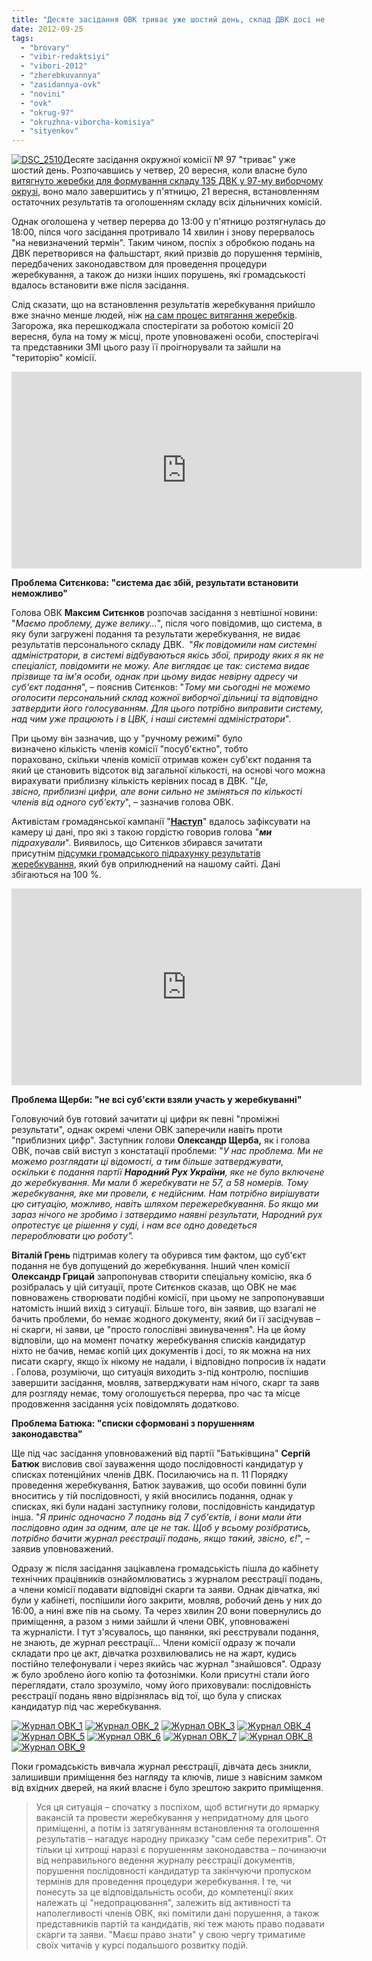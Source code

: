 ```yaml
---
title: "Десяте засідання ОВК триває уже шостий день, склад ДВК досі не визначено"
date: 2012-09-25
tags: 
  - "brovary"
  - "vibir-redaktsiyi"
  - "vibori-2012"
  - "zherebkuvannya"
  - "zasidannya-ovk"
  - "novini"
  - "ovk"
  - "okrug-97"
  - "okruzhna-viborcha-komisiya"
  - "sityenkov"
---
```


[![](https://mpz.brovary.org/wp-content/uploads/2012/09/DSC_2510.jpg "DSC_2510")](https://mpz.brovary.org/wp-content/uploads/2012/09/DSC_2510.jpg)Десяте засідання окружної комісії № 97 "триває" уже шостий день. Розпочавшись у четвер, 20 вересня, коли власне було [витягнуто жеребки для формування складу 135 ДВК у 97-му виборчому окрузі](https://mpz.brovary.org/zherebkuvannya-skladu-dvk-ne-dalo-rezultativ-gromadskist-zrobila-vlasniy-pidrahunok/), воно мало завершитись у п'ятницю, 21 вересня, встановленням остаточних результатів та оголошенням складу всіх дільничних комісій.

Однак оголошена у четвер перерва до 13:00 у п'ятницю розтягнулась до 18:00, пілся чого засідання протривало 14 хвилин і знову перервалось "на невизначений термін". Таким чином, поспіх з обробкою подань на ДВК перетворився на фальшстарт, який призвів до порушення термінів, передбачених законодавством для проведення процедури жеребкування, а також до низки інших порушень, які громадськості вдалось встановити вже після засідання.

Слід сказати, що на встановлення результатів жеребкування прийшло вже значно менше людей, ніж [на сам процес витягання жеребків](https://mpz.brovary.org/zherebkuvannya-skladu-dvk-ne-dalo-rezultativ-gromadskist-zrobila-vlasniy-pidrahunok/). Загорожа, яка перешкоджала спостерігати за роботою комісії 20 вересня, була на тому ж місці, проте уповноважені особи, спостерігачі та представники ЗМІ цього разу її проігнорували та зайшли на "територію" комісії.

<iframe src="http://www.youtube.com/embed/qwV2WQsgFMk" frameborder="0" width="560" height="315"></iframe>

**Проблема Ситєнкова: "система дає збій, результати встановити неможливо"**

Голова ОВК **Максим Ситєнков** розпочав засідання з невтішної новини: "_Маємо проблему, дуже велику..._", після чого повідомив, що система, в яку були загружені подання та результати жеребкування, не видає результатів персонального складу ДВК.  "_Як повідомили нам системні адміністратори, в системі відбуваються якісь збої, природу яких я як не спеціаліст, повідомити не можу. Але виглядає це так: система видає прізвище та ім'я особи, однак при цьому видає невірну адресу чи суб'єкт подання_", – пояснив Ситєнков: "_Тому ми сьогодні не можемо оголосити персональний склад кожної виборчої дільниці та відповідно затвердити його голосуванням. Для цього потрібно виправити систему, над чим уже працюють і в ЦВК, і наші системні адміністратори_".

При цьому він зазначив, що у "ручному режимі" було визначено кількість членів комісії "посуб'єктно", тобто пораховано, скільки членів комісії отримав кожен суб'єкт подання та який це становить відсоток від загальної кількості, на основі чого можна вирахувати приблизну кількість керівних посад в ДВК. "_Це, звісно, приблизні цифри, але вони сильно не зміняться по кількості членів від одного суб'єкту_", – зазначив голова ОВК.

Активістам громадянської кампанії "**[Наступ](http://nastup.info)**" вдалось зафіксувати на камеру ці дані, про які з такою гордістю говорив голова "_**ми** підрахували_". Виявилось, що Ситєнков збирався зачитати присутнім [підсумки громадського підрахунку результатів жеребкування](https://mpz.brovary.org/zherebkuvannya-skladu-dvk-ne-dalo-rezultativ-gromadskist-zrobila-vlasniy-pidrahunok/), який був оприлюднений на нашому сайті. Дані збігаються на 100 %.

<iframe src="http://www.youtube.com/embed/XQstpv5ZRCg" frameborder="0" width="560" height="315"></iframe>

**Проблема Щерби: "не всі суб'єкти взяли участь у жеребкуванні"**

Головуючий був готовий зачитати ці цифри як певні "проміжні результати", однак окремі члени ОВК заперечили навіть проти "приблизних цифр". Заступник голови **Олександр Щерба,** як і голова ОВК, почав свій виступ з констатації проблеми: "_У нас проблема. Ми не можемо розглядати ці відомості, а тим більше затверджувати, оскільки є подання партії **Народний Рух України**, яке не було включене до жеребкування. Ми мали б жеребкувати не 57, а 58 номерів. Тому жеребкування, яке ми провели, є недійсним. Нам потрібно вирішувати цю ситуацію, можливо, навіть шляхом пережеребкування. Бо якщо ми зараз нічого не зробимо і затвердимо наявні результати, Народний рух опротестує це рішення у суді, і нам все одно доведеться перероблювати цю роботу"._

**Віталій Грень** підтримав колегу та обурився тим фактом, що суб'єкт подання не був допущений до жеребкування. Інший член комісії **Олександр Грицай** запропонував створити спеціальну комісію, яка б розібралась у цій ситуації, проте Ситєнков сказав, що ОВК не має повноважень створювати подібні комісії, при цьому не запропонувавши натомість інший вихід з ситуації. Більше того, він заявив, що взагалі не бачить проблеми, бо немає жодного документу, який би її засідчував – ні скарги, ні заяви, це "просто голослівні звинувачення". На це йому відповіли, що на момент початку жеребкування списків кандидатур ніхто не бачив, немає копій цих документів і досі, то як можна на них писати скаргу, якщо їх нікому не надали, і відповідно попросив їх надати . Голова, розуміючи, що ситуація виходить з-під контролю, поспішив завершити засідання, мовляв, затверджувати нам нічого, скарг та заяв для розгляду немає, тому оголошується перерва, про час та місце продовження засідання усіх повідомлять додатково.

**Проблема Батюка: "списки сформовані з порушенням законодавства"**

Ще під час засідання уповноважений від партії "Батьківщина" **Сергій Батюк** висловив свої зауваження щодо послідовності кандидатур у списках потенційних членів ДВК. Посилаючись на п. 11 Порядку проведення жеребкування, Батюк зауважив, що особи повинні були вноситись у тій послідовності, у якій вносились подання, однак у списках, які були надані заступнику голови, послідовність кандидатур інша. "_Я приніс одночасно 7 подань від 7 суб'єктів, і вони мали йти послідовно один за одним, але це не так. Щоб у всьому розібратись, потрібно бачити журнал реєстрації подань, якщо такий, звісно, є!_", – заявив уповноважений.

Одразу ж після засідання зацікавлена громадськість пішла до кабінету технічних працівників ознайомлюватись з журналом реєстрації подань, а члени комісії подавати відповідні скарги та заяви. Однак дівчатка, які  були у кабінеті, поспішили його закрити, мовляв, робочий день у них до 16:00, а нині вже пів на сьому. Та через хвилин 20 вони повернулись до приміщення, а разом з ними зайшли й члени ОВК, уповноважені та журналісти. І тут з'ясувалось, що панянки, які реєстрували подання, не знають, де журнал реєстрації... Члени комісії одразу ж почали складати про це акт, дівчатка розхвилювались не на жарт, кудись постійно телефонували і через якийсь час журнал "знайшовся". Одразу ж було зроблено його копію та фотознімки. Коли присутні стали його переглядати, стало зрозуміло, чому його приховували: послідовність реєстрації подань явно відрізнялась від тої, що була у списках кандидатур під час жеребкування.

[![](https://mpz.brovary.org/wp-content/uploads/2012/09/ZHurnal-OVK_1.jpg "Журнал ОВК_1")](https://mpz.brovary.org/wp-content/uploads/2012/09/ZHurnal-OVK_1.jpg) [![](https://mpz.brovary.org/wp-content/uploads/2012/09/ZHurnal-OVK_2.jpg "Журнал ОВК_2")](https://mpz.brovary.org/wp-content/uploads/2012/09/ZHurnal-OVK_2.jpg) [![](https://mpz.brovary.org/wp-content/uploads/2012/09/ZHurnal-OVK_3.jpg "Журнал ОВК_3")](https://mpz.brovary.org/wp-content/uploads/2012/09/ZHurnal-OVK_3.jpg) [![](https://mpz.brovary.org/wp-content/uploads/2012/09/ZHurnal-OVK_4.jpg "Журнал ОВК_4")](https://mpz.brovary.org/wp-content/uploads/2012/09/ZHurnal-OVK_4.jpg) [![](https://mpz.brovary.org/wp-content/uploads/2012/09/ZHurnal-OVK_5.jpg "Журнал ОВК_5")](https://mpz.brovary.org/wp-content/uploads/2012/09/ZHurnal-OVK_5.jpg) [![](https://mpz.brovary.org/wp-content/uploads/2012/09/ZHurnal-OVK_6.jpg "Журнал ОВК_6")](https://mpz.brovary.org/wp-content/uploads/2012/09/ZHurnal-OVK_6.jpg) [![](https://mpz.brovary.org/wp-content/uploads/2012/09/ZHurnal-OVK_7.jpg "Журнал ОВК_7")](https://mpz.brovary.org/wp-content/uploads/2012/09/ZHurnal-OVK_7.jpg) [![](https://mpz.brovary.org/wp-content/uploads/2012/09/ZHurnal-OVK_8.jpg "Журнал ОВК_8")](https://mpz.brovary.org/wp-content/uploads/2012/09/ZHurnal-OVK_8.jpg) [![](https://mpz.brovary.org/wp-content/uploads/2012/09/ZHurnal-OVK_9.jpg "Журнал ОВК_9")](https://mpz.brovary.org/wp-content/uploads/2012/09/ZHurnal-OVK_9.jpg)

Поки громадськість вивчала журнал реєстрації, дівчата десь зникли, залишивши приміщення без нагляду та ключів, лише з навісним замком від вхідних дверей, на який власне і було зрештою закрито приміщення.

> Уся ця ситуація – спочатку з поспіхом, щоб встигнути до ярмарку вакансій та провести жеребкування у непридатному для цього приміщенні, а потім із затягуванням встановлення та оголошення результатів – нагадує народну приказку "сам себе перехитрив". От тільки ці хитрощі наразі є порушенням законодавства – починаючи від неправильного ведення журналу реєстрації документів, порушення послідовності кандидатур та закінчуючи пропуском термінів для проведення процедури жеребкування. І те, чи понесуть за це відповідальність особи, до компетенції яких належать ці "недопрацювання", залежить від активності та наполегливості членів ОВК, які помітили дані порушення, а також представників партій та кандидатів, які теж мають право подавати скарги та заяви. "Маєш право знати" у свою чергу триматиме своїх читачів у курсі подальшого розвитку подій.
